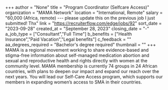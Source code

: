 +++
author = "None"
title = "Program Coordinator (Selfcare Access)"
organization = "MAMA Network"
location = "International, Remote"
salary = "60,000 (Africa, remote)  --- please update this on the previous job I just submitted! Thx"
link = "https://recruiterflow.com/edge/jobs/92"
sort_date = "2023-09-28"
created_at = "September 28, 2023"
closing_date = "-"
a_job_type = ["Consultant","Full Time"]
b_benefits = ["Health Insurance","Paid Vacation","Legal benefits"]
c_feedback = ""
aa_degrees_required = "Bachelor's degree required"
thumbnail = ""
+++
MAMA is a regional movement working to share evidence-based and stigma-free information about self-managed medication abortion and sexual and reproductive health and rights directly with women at the community level. MAMA membership is currently 74 groups in 24 African countries, with plans to deepen our impact and expand our reach over the next years. You will lead our Self-Care Access program, which supports our members in expanding women’s access to SMA in their countries. 
